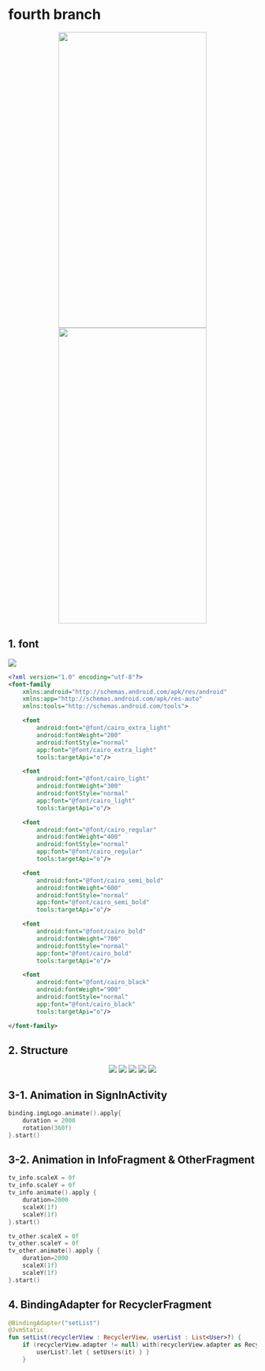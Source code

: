 

# fourth branch



<div style="text-align : center">
    <img src="https://user-images.githubusercontent.com/63637706/99883908-99e65a80-2c6d-11eb-85a4-e6fe5975bb1e.gif" width="300" height="600">
    <img src="https://user-images.githubusercontent.com/63637706/99883911-9d79e180-2c6d-11eb-9d0e-2d06067e78d8.gif" width="300" height="600">
</div>






## 1. font

<img src="https://user-images.githubusercontent.com/63637706/99883975-03feff80-2c6e-11eb-82fd-7e7954c0828d.PNG">  


```xml
<?xml version="1.0" encoding="utf-8"?>
<font-family
    xmlns:android="http://schemas.android.com/apk/res/android"
    xmlns:app="http://schemas.android.com/apk/res-auto"
    xmlns:tools="http://schemas.android.com/tools">

    <font
        android:font="@font/cairo_extra_light"
        android:fontWeight="200"
        android:fontStyle="normal"
        app:font="@font/cairo_extra_light"
        tools:targetApi="o"/>

    <font
        android:font="@font/cairo_light"
        android:fontWeight="300"
        android:fontStyle="normal"
        app:font="@font/cairo_light"
        tools:targetApi="o"/>

    <font
        android:font="@font/cairo_regular"
        android:fontWeight="400"
        android:fontStyle="normal"
        app:font="@font/cairo_regular"
        tools:targetApi="o"/>

    <font
        android:font="@font/cairo_semi_bold"
        android:fontWeight="600"
        android:fontStyle="normal"
        app:font="@font/cairo_semi_bold"
        tools:targetApi="o"/>

    <font
        android:font="@font/cairo_bold"
        android:fontWeight="700"
        android:fontStyle="normal"
        app:font="@font/cairo_bold"
        tools:targetApi="o"/>

    <font
        android:font="@font/cairo_black"
        android:fontWeight="900"
        android:fontStyle="normal"
        app:font="@font/cairo_black"
        tools:targetApi="o"/>

</font-family>
```





## 2. Structure

<div style="text-align : center">
    <img src="https://user-images.githubusercontent.com/63637706/99884226-ee8ad500-2c6f-11eb-84f7-e7823b2974a2.png">
    <img src="https://user-images.githubusercontent.com/63637706/99884227-ef236b80-2c6f-11eb-8583-215ead9d409e.png">
    <img src="https://user-images.githubusercontent.com/63637706/99884228-efbc0200-2c6f-11eb-8fca-f94b00b670d3.png">
    <img src="https://user-images.githubusercontent.com/63637706/99884229-f0549880-2c6f-11eb-938c-b22b5b718afa.png">
    <img src="https://user-images.githubusercontent.com/63637706/99884230-f0549880-2c6f-11eb-9148-e815cd0ab0e6.png">
</div>



## 3-1. Animation in SignInActivity

```kotlin
binding.imgLogo.animate().apply{
    duration = 2000
    rotation(360f)
}.start()
```



## 3-2. Animation in InfoFragment & OtherFragment

```kotlin
tv_info.scaleX = 0f
tv_info.scaleY = 0f
tv_info.animate().apply {
    duration=2000
    scaleX(1f)
    scaleY(1f)
}.start()
```

```kotlin
tv_other.scaleX = 0f
tv_other.scaleY = 0f
tv_other.animate().apply {
    duration=2000
    scaleX(1f)
    scaleY(1f)
}.start()
```



## 4. BindingAdapter for RecyclerFragment

```kotlin
@BindingAdapter("setList")
@JvmStatic
fun setList(recyclerView : RecyclerView, userList : List<User>?) {
    if (recyclerView.adapter != null) with(recyclerView.adapter as RecyclerAdapter<*>) { 
        userList?.let { setUsers(it) } }
	}
```
